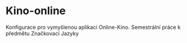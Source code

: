 # Kino-online
Konfigurace pro vymyšlenou aplikaci Online-Kino. Semestrální práce k předmětu Značkovací Jazyky
